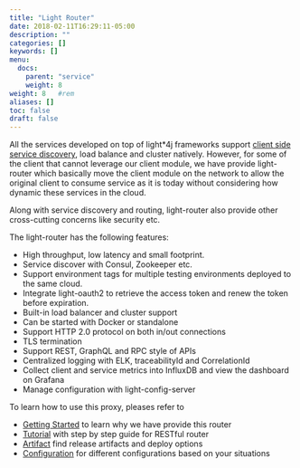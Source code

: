 ```yaml
---
title: "Light Router"
date: 2018-02-11T16:29:11-05:00
description: ""
categories: []
keywords: []
menu:
  docs:
    parent: "service"
    weight: 8
weight: 8	#rem
aliases: []
toc: false
draft: false
---
```


All the services developed on top of light*4j frameworks support [client side service discovery](http://microservices.io/patterns/client-side-discovery.html), 
load balance and cluster natively. However, for some of the client that cannot leverage our client
module, we have provide light-router which basically move the client module on the network to allow
the original client to consume service as it is today without considering how dynamic these services
in the cloud. 

Along with service discovery and routing, light-router also provide other cross-cutting concerns
like security etc.

The light-router has the following features:

* High throughput, low latency and small footprint. 
* Service discover with Consul, Zookeeper etc.
* Support environment tags for multiple testing environments deployed to the same cloud.  
* Integrate light-oauth2 to retrieve the access token and renew the token before expiration.
* Built-in load balancer and cluster support
* Can be started with Docker or standalone
* Support HTTP 2.0 protocol on both in/out connections
* TLS termination
* Support REST, GraphQL and RPC style of APIs
* Centralized logging with ELK, traceabilityId and CorrelationId
* Collect client and service metrics into InfluxDB and view the dashboard on Grafana
* Manage configuration with light-config-server

To learn how to use this proxy, pleases refer to 

* [Getting Started][] to learn why we have provide this router
* [Tutorial][] with step by step guide for RESTful router
* [Artifact][] find release artifacts and deploy options
* [Configuration][] for different configurations based on your situations


  
[Getting Started]: /getting-started/light-router/
[Tutorial]: /tutorial/router/
[Configuration]: /service/router/configuration/
[Artifact]: /service/router/artifact/
